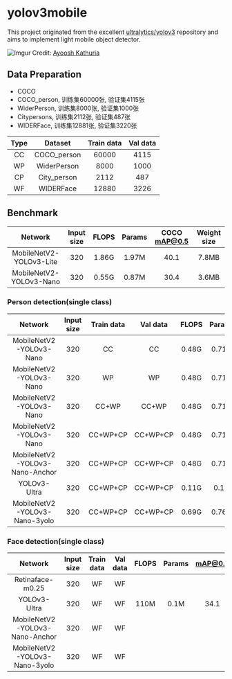 # yolov3mobile

This project originated from the excellent [ultralytics/yolov3](https://github.com/ultralytics/yolov3) repository and aims to implement light mobile object detector.

![Imgur](https://raw.githubusercontent.com/sthanhng/yoloface/master/assets/yolo-architecture.png)
Credit: [Ayoosh Kathuria](https://towardsdatascience.com/yolo-v3-object-detection-53fb7d3bfe6b)


## Data Preparation

- COCO
- COCO_person, 训练集60000张, 验证集4115张
- WiderPerson, 训练集8000张, 验证集1000张
- Citypersons, 训练集2112张, 验证集487张
- WIDERFace, 训练集12881张, 验证集3220张 

| Type | Dataset | Train data | Val data |
|:---:|:---:|:---:|:---:|
| CC | COCO_person | 60000 | 4115 |
| WP | WiderPerson | 8000  | 1000 |
| CP | City_person | 2112 | 487 |
| WF | WIDERFace | 12880 | 3226 |

## Benchmark

| Network | Input size | FLOPS | Params | COCO mAP@0.5 | Weight size |
|:---:|:---:|:---:|:---:|:---:|:---:|
| MobileNetV2-YOLOv3-Lite | 320 | 1.86G | 1.97M | 40.1 | 7.8MB |
| MobileNetV2-YOLOv3-Nano | 320 | 0.55G | 0.87M | 30.4 | 3.6MB |

### Person detection(single class)

| Network | Input size | Train data | Val data | FLOPS | Params | mAP@0.5 | Weight size |
|:---:|:---:|:---:|:---:|:---:|:---:|:---:|:---:|
| MobileNetV2-YOLOv3-Nano | 320 | CC | CC | 0.48G | 0.71M | 55.9 | 2.9M |
| MobileNetV2-YOLOv3-Nano | 320 | WP | WP | 0.48G | 0.71M | 46.4 | 2.9M |
| MobileNetV2-YOLOv3-Nano | 320 | CC+WP | CC+WP | 0.48G | 0.71M | 53.4 | 2.9M |
| MobileNetV2-YOLOv3-Nano | 320 | CC+WP+CP | CC+WP+CP | 0.48G | 0.71M | 49.1 | 2.9M |
| MobileNetV2-YOLOv3-Nano-Anchor | 320 | CC+WP+CP | CC+WP+CP | 0.48G | 0.71M | 50.3 | 2.9M |
| YOLOv3-Ultra | 320 | CC+WP+CP | CC+WP+CP | 0.11G | 0.1M | 46.1 |515K |
| MobileNetV2-YOLOv3-Nano-3yolo | 320 | CC+WP+CP | CC+WP+CP | 0.69G | 0.76M | 56.3 | 3.2M |

### Face detection(single class)

| Network | Input size | Train data | Val data | FLOPS | Params | mAP@0.5 | Weight size | Easy | Medium | Hard |
|:---:|:---:|:---:|:---:|:---:|:---:|:---:|:---:|:---:|:---:|:---:|
| Retinaface-m0.25 | 320 | WF | WF |  |  |  | 1.68M | 74.5 | 55.3 | 23.2 |
| YOLOv3-Ultra | 320 | WF | WF | 110M | 0.1M | 34.1 | 516K | 75.349 | 69.764 | 41.165 |
| MobileNetV2-YOLOv3-Nano-Anchor | 320 | WF | WF |  |  |  |  |  |  |  |
| MobileNetV2-YOLOv3-Nano-3yolo | 320 | WF | WF |  |  |  |  |  |  |  |
